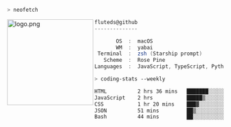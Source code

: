 ```zsh
> neofetch
```

<!--img align="left" src="https://github.com/fluteds.png" alt="logo.png" width="200"/>-->
<img align="left" src="https://external-content.duckduckgo.com/iu/?u=https%3A%2F%2F78.media.tumblr.com%2F975fca5f82161b190efdcaa05ffbd4ec%2Ftumblr_p6q6m9TJF01x3p3jmo1_500.png&f=1&nofb=1" alt="logo.png" width="200"/>

```csharp
fluteds@github
--------------

       OS  :  macOS
       WM  :  yabai
 Terminal  :  zsh (Starship prompt)  
   Scheme  :  Rose Pine  
Languages  :  JavaScript, TypeScript, Python, HTML, CSS  

```

```zsh
> coding-stats --weekly
```

<!--START_SECTION:waka-->

```txt
HTML          2 hrs 36 mins   ███████░░░░░░░░░░░░░░░░░░   28.42 %
JavaScript    2 hrs           █████▒░░░░░░░░░░░░░░░░░░░   21.91 %
CSS           1 hr 20 mins    ███▓░░░░░░░░░░░░░░░░░░░░░   14.54 %
JSON          51 mins         ██▒░░░░░░░░░░░░░░░░░░░░░░   09.41 %
Bash          44 mins         ██░░░░░░░░░░░░░░░░░░░░░░░   08.12 %
```

<!--END_SECTION:waka-->
